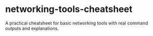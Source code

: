 # networking-tools-cheatsheet
A practical cheatsheet for basic networking tools with real command outputs and explanations.
